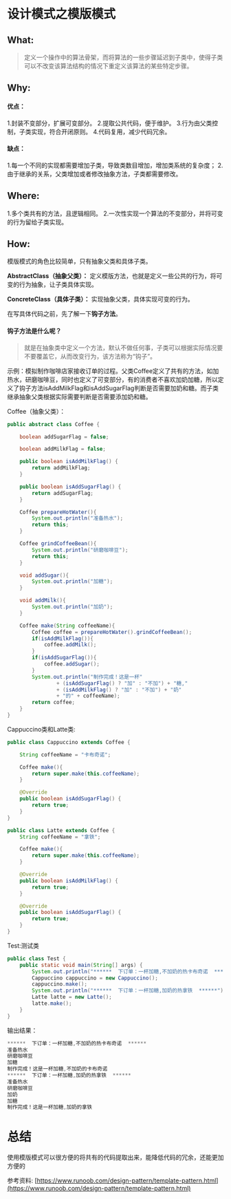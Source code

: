 # 设计模式之模版模式
## What:
>定义一个操作中的算法骨架，而将算法的一些步骤延迟到子类中，使得子类可以不改变该算法结构的情况下重定义该算法的某些特定步骤。



## Why:
#### 优点：
1.封装不变部分，扩展可变部分。 
2.提取公共代码，便于维护。 
3.行为由父类控制，子类实现，符合开闭原则。
4.代码复用，减少代码冗余。

#### 缺点：
1.每一个不同的实现都需要增加子类，导致类数目增加，增加类系统的复杂度；
2.由于继承的关系，父类增加或者修改抽象方法，子类都需要修改。

## Where:
1.多个类共有的方法，且逻辑相同。
2.一次性实现一个算法的不变部分，并将可变的行为留给子类实现。

## How:

模版模式的角色比较简单，只有抽象父类和具体子类。

**AbstractClass（抽象父类）：** 定义模版方法，也就是定义一些公共的行为，将可变的行为抽象，让子类具体实现。

**ConcreteClass（具体子类）：** 实现抽象父类，具体实现可变的行为。

在写具体代码之前，先了解一下**钩子方法**。

#### 钩子方法是什么呢？
>就是在抽象类中定义一个方法，默认不做任何事，子类可以根据实际情况要不要覆盖它，从而改变行为，该方法称为“钩子”。

示例：模拟制作咖啡店家接收订单的过程。父类Coffee定义了共有的方法，如加热水，研磨咖啡豆，同时也定义了可变部分，有的消费者不喜欢加奶加糖，所以定义了钩子方法isAddMilkFlag和isAddSugarFlag判断是否需要加奶和糖。而子类继承抽象父类根据实际需要判断是否需要添加奶和糖。

Coffee（抽象父类）：
```java
public abstract class Coffee {

    boolean addSugarFlag = false;

    boolean addMilkFlag = false;

    public boolean isAddMilkFlag() {
        return addMilkFlag;
    }

    public boolean isAddSugarFlag() {
        return addSugarFlag;
    }

    Coffee prepareHotWater(){
        System.out.println("准备热水");
        return this;
    }

    Coffee grindCoffeeBean(){
        System.out.println("研磨咖啡豆");
        return this;
    }

    void addSugar(){
        System.out.println("加糖");
    }

    void addMilk(){
        System.out.println("加奶");
    }

    Coffee make(String coffeeName){
        Coffee coffee = prepareHotWater().grindCoffeeBean();
        if(isAddMilkFlag()){
            coffee.addMilk();
        }
        if(isAddSugarFlag()){
            coffee.addSugar();
        }
        System.out.println("制作完成！这是一杯"
                + (isAddSugarFlag() ? "加" : "不加") + "糖,"
                + (isAddMilkFlag() ? "加" : "不加") + "奶"
                + "的" + coffeeName);
        return coffee;
    }
}
```
Cappuccino类和Latte类:
```java
public class Cappuccino extends Coffee {

    String coffeeName = "卡布奇诺";

    Coffee make(){
        return super.make(this.coffeeName);
    }

    @Override
    public boolean isAddSugarFlag() {
        return true;
    }
}

public class Latte extends Coffee {
    String coffeeName = "拿铁";

    Coffee make(){
        return super.make(this.coffeeName);
    }

    @Override
    public boolean isAddMilkFlag() {
        return true;
    }

    @Override
    public boolean isAddSugarFlag() {
        return true;
    }
}
```
Test:测试类
```java
public class Test {
    public static void main(String[] args) {
        System.out.println("******  下订单：一杯加糖,不加奶的热卡布奇诺  ******");
        Cappuccino cappuccino = new Cappuccino();
        cappuccino.make();
        System.out.println("******  下订单：一杯加糖,加奶的热拿铁  ******");
        Latte latte = new Latte();
        latte.make();
    }
}
```
输出结果：
```java
******  下订单：一杯加糖,不加奶的热卡布奇诺  ******
准备热水
研磨咖啡豆
加糖
制作完成！这是一杯加糖,不加奶的卡布奇诺
******  下订单：一杯加糖,加奶的热拿铁  ******
准备热水
研磨咖啡豆
加奶
加糖
制作完成！这是一杯加糖,加奶的拿铁
```



# 总结
使用模版模式可以很方便的将共有的代码提取出来，能降低代码的冗余，还能更加方便的


参考资料:
[https://www.runoob.com/design-pattern/template-pattern.html](https://www.runoob.com/design-pattern/template-pattern.html)